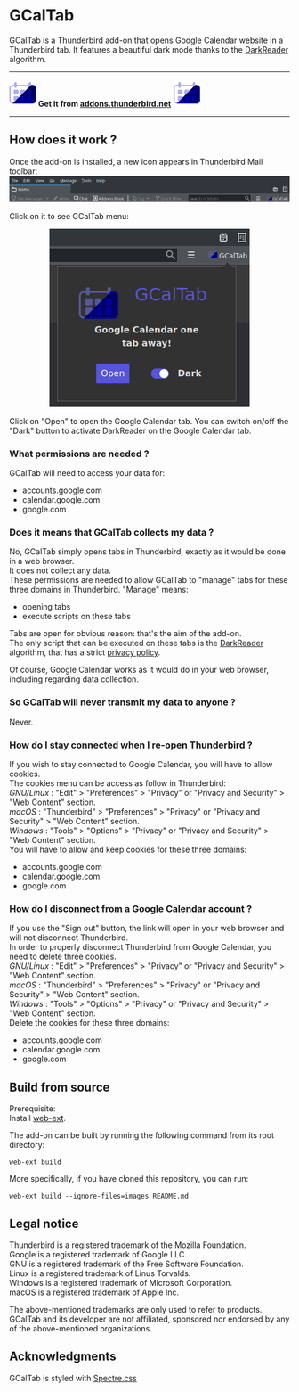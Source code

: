 # GCalTab 
GCalTab is a Thunderbird add-on that opens Google Calendar website in a Thunderbird tab.
It features a beautiful dark mode thanks to the [DarkReader](https://darkreader.org/) algorithm.  

******************
![GCalTab logo](icons/gcaltab-48px.png) **Get it from [addons.thunderbird.net](https://addons.thunderbird.net/thunderbird/downloads/latest/gcaltab/platform:2/addon-987833-latest.xpi?src=search)** ![GCalTab logo](icons/gcaltab-48px.png)
******************

## How does it work ?
Once the add-on is installed, a new icon appears in Thunderbird Mail toolbar:
![Thunderbird Mail toolbar](images/GCalTab_browser_action.png)

Click on it to see GCalTab menu:  
<p align="center"><img src="https://github.com/ftassy/GCalTab/blob/master/images/GCalTab_popup.png" alt="Thunderbird menu"></p>

Click on "Open" to open the Google Calendar tab. You can switch on/off the "Dark" button to activate DarkReader on the Google Calendar tab.

### What permissions are needed ?
GCalTab will need to access your data for:  
* accounts.google.com  
* calendar.google.com  
* google.com  

### Does it means that GCalTab collects my data ?
No, GCalTab simply opens tabs in Thunderbird, exactly as it would be done in a web browser.  
It does not collect any data.  
These permissions are needed to allow GCalTab to "manage" tabs for these three domains in Thunderbird. "Manage" means:
* opening tabs
* execute scripts on these tabs

Tabs are open for obvious reason: that's the aim of the add-on.  
The only script that can be executed on these tabs is the [DarkReader](https://darkreader.org/) algorithm, that has a strict [privacy policy](https://darkreader.org/privacy/).  

Of course, Google Calendar works as it would do in your web browser, including regarding data collection.

### So GCalTab will never transmit my data to anyone ?
Never.

### How do I stay connected when I re-open Thunderbird ?
If you wish to stay connected to Google Calendar, you will have to allow cookies.  
The cookies menu can be access as follow in Thunderbird:    
_GNU/Linux_ : "Edit" > "Preferences" > "Privacy" or "Privacy and Security" > "Web Content" section.  
_macOS_ : "Thunderbird" > "Preferences" > "Privacy" or "Privacy and Security" > "Web Content" section.  
_Windows_ : "Tools" > "Options" > "Privacy" or "Privacy and Security" > "Web Content" section.  
You will have to allow and keep cookies for these three domains:
* accounts.google.com
* calendar.google.com
* google.com

### How do I disconnect from a Google Calendar account ?
If you use the "Sign out" button, the link will open in your web browser and will not disconnect Thunderbird.  
In order to properly disconnect Thunderbird from Google Calendar, you need to delete three cookies.  
_GNU/Linux_ : "Edit" > "Preferences" > "Privacy" or "Privacy and Security" > "Web Content" section.  
_macOS_ : "Thunderbird" > "Preferences" > "Privacy" or "Privacy and Security" > "Web Content" section.  
_Windows_ : "Tools" > "Options" > "Privacy" or "Privacy and Security" > "Web Content" section.  
Delete the cookies for these three domains:
* accounts.google.com
* calendar.google.com
* google.com

## Build from source
Prerequisite:  
Install [web-ext](https://extensionworkshop.com/documentation/develop/getting-started-with-web-ext/).  

The add-on can be built by running the following command from its root directory:  
```
web-ext build
```

More specifically, if you have cloned this repository, you can run:
```
web-ext build --ignore-files=images README.md
```

## Legal notice
Thunderbird is a registered trademark of the Mozilla Foundation.  
Google is a registered trademark of Google LLC.  
GNU is a registered trademark of the Free Software Foundation.  
Linux is a registered trademark of Linus Torvalds.  
Windows is a registered trademark of Microsoft Corporation.  
macOS is a registered trademark of Apple Inc.  

The above-mentioned trademarks are only used to refer to products.  
GCalTab and its developer are not affiliated, sponsored nor endorsed by any of the above-mentioned organizations.

## Acknowledgments
GCalTab is styled with [Spectre.css](https://picturepan2.github.io/spectre/)